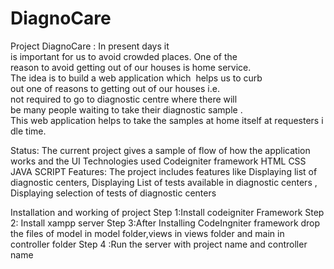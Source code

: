 # DiagnoCare 
Project DiagnoCare :
          In present days it is important for us to avoid crowded places. One of the reason to avoid getting out of our houses is home service. The idea is to build a web application which  helps us to curb out one of reasons to getting out of our houses i.e. not required to go to diagnostic centre where there will be many people waiting to take their diagnostic sample . This web application helps to take the samples at home itself at requesters idle time.

Status:
      The current project gives a sample of flow of how the application works and the UI
      Technologies used 
      Codeigniter framework
      HTML
      CSS
      JAVA SCRIPT
Features:
   The project includes features like
   Displaying list of diagnostic centers,
   Displaying List of tests available in diagnostic centers ,
   Displaying selection of tests of diagnostic centers
 
 Installation and working of project
 Step 1:Install codeigniter Framework
 Step 2: Install xampp server
 Step 3:After Installing CodeIngniter framework drop the files of model in model folder,views in views folder and main in controller folder
 Step 4 :Run the server with project name and controller name
 
